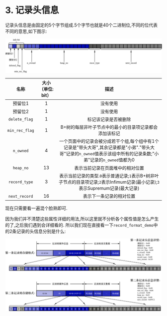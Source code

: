 # 3. 记录头信息

记录头信息是由固定的5个字节组成.5个字节也就是40个二进制位,不同的位代表不同的意思,如下图示:

![记录头信息示意图](./img/记录头信息示意图.jpg)

|       名称       | 大小（单位: bit） |                                                描述                                                 |
|:--------------:|:-----------:|:-------------------------------------------------------------------------------------------------:|
|      预留位1      |      1      |                                               没有使用                                                |
|      预留位2      |      1      |                                               没有使用                                                |
| `delete_flag`  |      1      |                                            标记该记录是否被删除                                             |
| `min_rec_flag` |      1      |                                   B+树的每层非叶子节点中的最小的目录项记录都会添加该标记                                    |
|   `n_owned`    |      4      | 一个页面中的记录会被分成若干个组,每个组中有1个记录是"带头大哥",其余记录都是"小弟"."带头大哥"记录的`n_owned`值表示该组中所有的记录条数;"小弟"记录的`n_owned`值都为0 |
|   `heap_no`    |     13      |                                         表示当前记录在页面堆中的相对位置                                          |
| `record_type`  |      3      |        表示当前记录的类型.`0`表示普通记录;`1`表示B+树非叶子节点的目录项记录;`2`表示Infimum记录(最小记录);`3`表示Supremum记录(最大记录)         |
| `next_record`  |     16      |                                           表示下一条记录的相对位置                                            |

现在只需要看一遍混个脸熟即可.

因为我们并不清楚这些属性详细的用法,所以这里就不分析各个属性值是怎么产生的了,之后我们遇到会详细看的.
所以我们现在直接看一下`record_format_demo`中的2条记录的头信息分别是什么:

![2条记录的记录头信息详情](./img/2条记录的记录头信息详情.jpg)